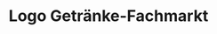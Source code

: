 ---
title: "Logo Getränke-Fachmarkt"
url: /kreuzwertheim/logo-getraenke-fachmarkt/
shop: Getränke
---